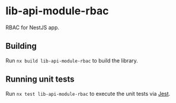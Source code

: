 # lib-api-module-rbac

RBAC for NestJS app.

## Building

Run `nx build lib-api-module-rbac` to build the library.

## Running unit tests

Run `nx test lib-api-module-rbac` to execute the unit tests via [Jest](https://jestjs.io).
